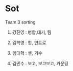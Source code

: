 # Sot

Team 3 sorting 

1. 강진영 : 병합,대기, 팀 

2. 김학영 : 힙, 인트로

3. 임대혁 : 셸, 기수

4. 김민수 : 보고, 보고보고, 카운팅
